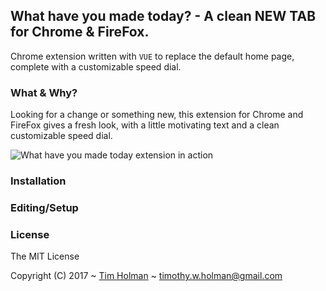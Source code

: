 ## What have you made today? - A clean NEW TAB for Chrome & FireFox.
Chrome extension written with `VUE` to replace the default home page, complete with a customizable speed dial.

### What & Why?
Looking for a change or something new, this extension for Chrome and FireFox gives a fresh look, with a little motivating text and a clean customizable speed dial.

![What have you made today extension in action](http://i.imgur.com/YgKI4jgr.png)

### Installation

### Editing/Setup

### License

The MIT License

Copyright (C) 2017 ~ [Tim Holman](http://tholman.com) ~ timothy.w.holman@gmail.com
